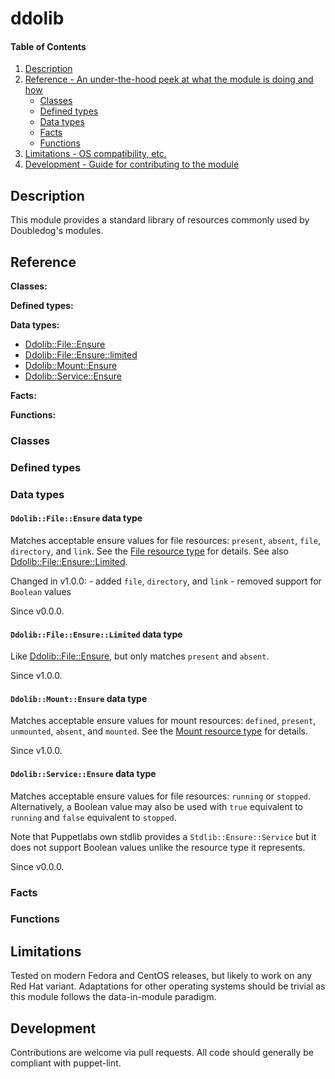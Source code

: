 # ddolib

#### Table of Contents

1. [Description](#description)
1. [Reference - An under-the-hood peek at what the module is doing and how](#reference)
    * [Classes](#classes)
    * [Defined types](#defined-types)
    * [Data types](#data-types)
    * [Facts](#facts)
    * [Functions](#functions)
1. [Limitations - OS compatibility, etc.](#limitations)
1. [Development - Guide for contributing to the module](#development)

## Description

This module provides a standard library of resources commonly used by Doubledog's modules.

## Reference

**Classes:**

**Defined types:**

**Data types:**

* [Ddolib::File::Ensure](#ddolibfileensure-data-type)
* [Ddolib::File::Ensure::limited](#ddolibfileensurelimited-data-type)
* [Ddolib::Mount::Ensure](#ddolibmountensure-data-type)
* [Ddolib::Service::Ensure](#ddolibserviceensure-data-type)

**Facts:**

**Functions:**


### Classes

### Defined types

### Data types

#### `Ddolib::File::Ensure` data type

Matches acceptable ensure values for file resources: `present`, `absent`, `file`, `directory`, and `link`.  See the [File resource type](https://puppet.com/docs/puppet/latest/types/file.html#file-attribute-ensure) for details.  See also [Ddolib::File::Ensure::Limited](#ddolibfileensurelimited-data-type).

Changed in v1.0.0:
    - added `file`, `directory`, and `link`
    - removed support for `Boolean` values

Since v0.0.0.


#### `Ddolib::File::Ensure::Limited` data type

Like [Ddolib::File::Ensure](#ddolibfileensure-data-type), but only matches `present` and `absent`.

Since v1.0.0.


#### `Ddolib::Mount::Ensure` data type

Matches acceptable ensure values for mount resources: `defined`, `present`, `unmounted`, `absent`, and `mounted`.  See the [Mount resource type](https://puppet.com/docs/puppet/latest/types/mount.html#mount-attribute-ensure) for details.

Since v1.0.0.


#### `Ddolib::Service::Ensure` data type

Matches acceptable ensure values for file resources: `running` or `stopped`.  Alternatively, a Boolean value may also be used with `true` equivalent to `running` and `false` equivalent to `stopped`.

Note that Puppetlabs own stdlib provides a `Stdlib::Ensure::Service` but it does not support Boolean values unlike the resource type it represents.

Since v0.0.0.

### Facts

### Functions


## Limitations

Tested on modern Fedora and CentOS releases, but likely to work on any Red Hat variant.  Adaptations for other operating systems should be trivial as this module follows the data-in-module paradigm.

## Development

Contributions are welcome via pull requests.  All code should generally be compliant with puppet-lint.
